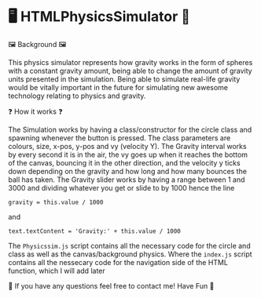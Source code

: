 # 🖥️ HTMLPhysicsSimulator 🛜

🖼️ Background 🖼️

This physics simulator represents how gravity works in the form of spheres with a constant gravity amount, being able to change the amount of gravity units presented in the simulation. Being able to simulate real-life gravity would be vitally important in the future for simulating new awesome technology relating to physics and gravity.

❓ How it works ❓

The Simulation works by having a class/constructor for the circle class and spawning whenever the button is pressed. The class parameters are colours, size, x-pos, y-pos and vy (velocity Y). The Gravity interval works by every second it is in the air, the vy goes up when it reaches the bottom of the canvas, bouncing it in the other direction, and the velocity y ticks down depending on the gravity and how long and how many bounces the ball has taken. The Gravity slider works by having a range between 1 and 3000 and dividing whatever you get or slide to by 1000 hence the line

`gravity = this.value / 1000`

and

`text.textContent = 'Gravity:' + this.value / 1000`


The `Physicssim.js` script contains all the necessary code for the circle and class as well as the canvas/background physics. Where the `index.js` script contains all the nessecary code for the navigation side of the HTML function, which I will add later

👋 If you have any questions feel free to contact me! Have Fun 👋
